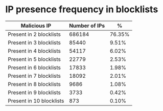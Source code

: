 # IP presence frequency in blocklists
| Malicious IP | Number of IPs | % |
|----|----|----|
| Present in 2 blocklists | 686184 | 76.35% |
| Present in 3 blocklists | 85440 | 9.51% |
| Present in 4 blocklists | 54117 | 6.02% |
| Present in 5 blocklists | 22779 | 2.53% |
| Present in 6 blocklists | 17833 | 1.98% |
| Present in 7 blocklists | 18092 | 2.01% |
| Present in 8 blocklists | 9686 | 1.08% |
| Present in 9 blocklists | 3733 | 0.42% |
| Present in 10 blocklists | 873 | 0.10% |
